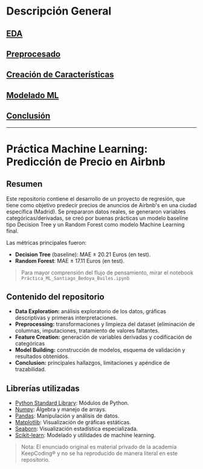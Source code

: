 # Descripción General
## [EDA](data_exploration/exploration.md)
## [Preprocesado](preprocessing/cleaning.md)
## [Creación de Características](feature_creation/features.md)
## [Modelado ML](model_building/model.md)
## [Conclusión](conclusion/conclusion.md)
---
# **Práctica Machine Learning: Predicción de Precio en Airbnb**

## Resumen
Este repositorio contiene el desarrollo de un proyecto de regresión, que tiene como objetivo predecir precios de anuncios de Airbnb's en una ciudad específica (Madrid). Se prepararon datos reales, se generaron variables categóricas/derivadas, se creó por buenas prácticas un modelo baseline tipo Decision Tree y un Random Forest como modelo Machine Learning final.

Las métricas principales fueron:
- **Decision Tree** (baseline): MAE ± 20.21 Euros (en test).
- **Random Forest**: MAE ± 17.11 Euros (en test).

> Para mayor comprensión del flujo de pensamiento, mirar el notebook `Práctica_ML_Santiago_Bedoya_Builes.ipynb`

## Contenido del repositorio
- **Data Exploration:** análisis exploratorio de los datos, gráficas descriptivas y primeras interpretaciones.
- **Preprocessing:** transformaciones y limpieza del dataset (eliminación de columnas, imputaciones, tratamiento de valores faltantes.
- **Feature Creation:** generación de variables derivadas y codificación de categóricas
- **Model Building:** construcción de modelos, esquema de validación y resultados obtenidos.
- **Conclusion:** principales hallazgos, limitaciones y apéndice de trazabilidad.

## Librerías utilizadas
- [Python Standard Library](https://docs.python.org/3/library/index.html): Módulos de Python.
- [Numpy](https://numpy.org/): Álgebra y manejo de arrays.  
- [Pandas](https://pandas.pydata.org/): Manipulación y análisis de datos.  
- [Matplotlib](https://matplotlib.org/): Visualización de gráficas estáticas.  
- [Seaborn](https://seaborn.pydata.org/): Visualización estadística especializada.  
- [Scikit-learn](https://scikit-learn.org/): Modelado y utilidades de machine learning.  

> Nota: El enunciado original es material privado de la academia KeepCoding® y no se ha reproducido de manera literal en este repositorio.